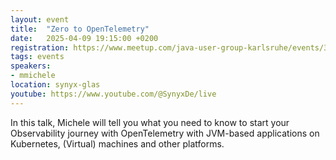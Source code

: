 ```yaml
---
layout: event
title:  "Zero to OpenTelemetry"
date:   2025-04-09 19:15:00 +0200
registration: https://www.meetup.com/java-user-group-karlsruhe/events/306433548/
tags: events
speakers:
- mmichele
location: synyx-glas
youtube: https://www.youtube.com/@SynyxDe/live
---
```


In this talk, Michele will tell you what you need to know to start your Observability journey with OpenTelemetry with JVM-based applications on Kubernetes, (Virtual) machines and other platforms.

